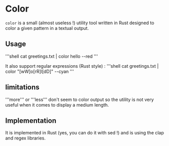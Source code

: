 # Color

```color``` is a small (almost useless !) utility tool written in Rust designed to color a given pattern in a textual output.

## Usage
'''shell
cat greetings.txt | color hello --red
'''

It also support regular expressions (Rust style) :
'''shell
cat greetings.txt | color "[wW]o[rR]l[dD]" --cyan
'''

## limitations

'''more''' or '''less''' don't seem to color output so the utility is not very useful when it comes to display a medium length.

## Implementation

It is implemented in Rust (yes, you can do it with sed !) and is using the clap and regex libraries.
